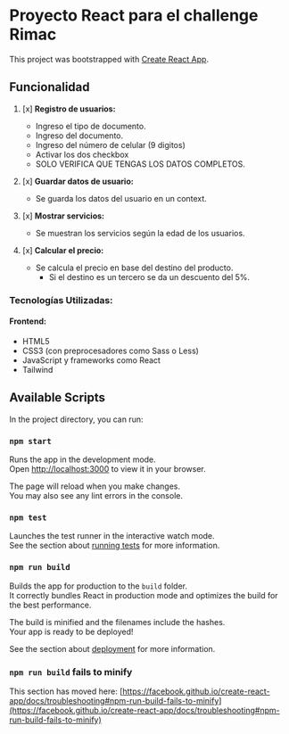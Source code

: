 # Proyecto React para el challenge Rimac 

This project was bootstrapped with [Create React App](https://github.com/facebook/create-react-app).

## Funcionalidad

1. [x] **Registro de usuarios:**
    - Ingreso el tipo de documento.
    - Ingreso del documento.
    - Ingreso del número de celular (9 digitos)
    - Activar los dos checkbox
    - SOLO VERIFICA QUE TENGAS LOS DATOS COMPLETOS.

2. [x] **Guardar datos de usuario:**
    - Se guarda los datos del usuario en un context.

3. [x] **Mostrar servicios:**
    - Se muestran los servicios según la edad de los usuarios.

4. [x] **Calcular el precio:**
    - Se calcula el precio en base del destino del producto.
        - Si el destino es un tercero se da un descuento del 5%.

### Tecnologías Utilizadas:

#### Frontend:
- HTML5 
- CSS3 (con preprocesadores como Sass o Less)
- JavaScript y frameworks como React
- Tailwind

## Available Scripts

In the project directory, you can run:

### `npm start`

Runs the app in the development mode.\
Open [http://localhost:3000](http://localhost:3000) to view it in your browser.

The page will reload when you make changes.\
You may also see any lint errors in the console.

### `npm test`

Launches the test runner in the interactive watch mode.\
See the section about [running tests](https://facebook.github.io/create-react-app/docs/running-tests) for more information.

### `npm run build`

Builds the app for production to the `build` folder.\
It correctly bundles React in production mode and optimizes the build for the best performance.

The build is minified and the filenames include the hashes.\
Your app is ready to be deployed!

See the section about [deployment](https://facebook.github.io/create-react-app/docs/deployment) for more information.

### `npm run build` fails to minify

This section has moved here: [https://facebook.github.io/create-react-app/docs/troubleshooting#npm-run-build-fails-to-minify](https://facebook.github.io/create-react-app/docs/troubleshooting#npm-run-build-fails-to-minify)
